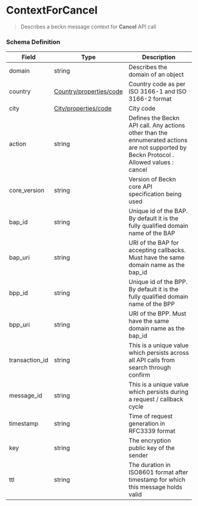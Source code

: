 ContextForCancel
=======

>Describes a beckn message context for **Cancel** API call

### Schema Definition


|**Field**|**Type**|**Description**|
|---------|--------|---------------|
|domain|string|Describes the domain of an object|
|country|[Country/properties/code](/Core/01_Transaction%20Layer%20Specification/Latest/Schema%20Reference/country)|Country code as per ISO 3166-1 and ISO 3166-2 format
|city|[City/properties/code](/Core/01_Transaction%20Layer%20Specification/Latest/Schema%20Reference/city)|City code
|action|string|Defines the Beckn API call. Any actions other than the ennumerated actions are not supported by Beckn Protocol . Allowed values : cancel
|core_version|string|Version of Beckn core API specification being used
|bap_id|string|Unique id of the BAP. By default it is the fully qualified domain name of the BAP
bap_uri|string|URI of the BAP for accepting callbacks. Must have the same domain name as the bap_id
|bpp_id|string|Unique id of the BPP. By default it is the fully qualified domain name of the BPP
|bpp_uri|string|URI of the BPP. Must have the same domain name as the bap_id
|transaction_id|string|This is a unique value which persists across all API calls from search through confirm
|message_id|string|This is a unique value which persists during a request / callback cycle
|timestamp|string|Time of request generation in RFC3339 format
|key|string|The encryption public key of the sender
|ttl|string|The duration in ISO8601 format after timestamp for which this message holds valid